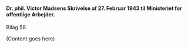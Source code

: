#### Dr. phil. Victor Madsens Skrivelse af 27. Februar 1943 til Ministeriet for offentlige Arbejder.

Bilag 58.

(Content goes here)
